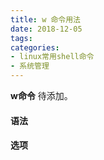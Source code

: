 ```yaml
---
title: w 命令用法
date: 2018-12-05
tags:
categories: 
- linux常用shell命令
- 系统管理
---
```

**w命令** 待添加。
<!-- more --> 
#### **语法**


#### **选项**
